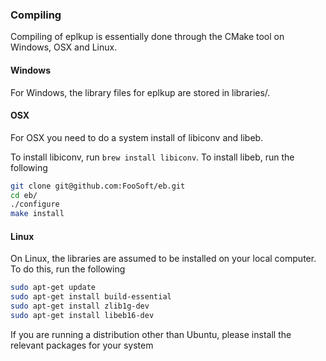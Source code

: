 ### Compiling
Compiling of eplkup is essentially done through the CMake tool on Windows, OSX and Linux.

#### Windows
For Windows, the library files for eplkup are stored in libraries/.

#### OSX
For OSX you need to do a system install of libiconv and libeb.

To install libiconv, run `brew install libiconv`.
To install libeb, run the following

```sh
git clone git@github.com:FooSoft/eb.git
cd eb/
./configure
make install
```

#### Linux
On Linux, the libraries are assumed to be installed on your local computer. To do this, run the following

```sh
sudo apt-get update
sudo apt-get install build-essential
sudo apt-get install zlib1g-dev
sudo apt-get install libeb16-dev
```

If you are running a distribution other than Ubuntu, please install the relevant packages for your system
